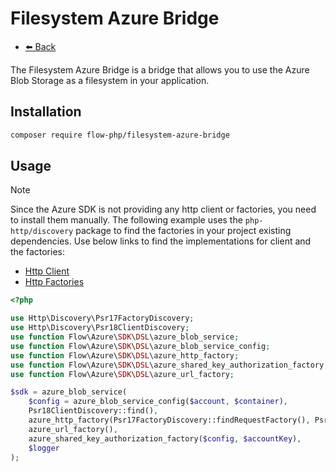# Filesystem Azure Bridge

- [⬅️️ Back](../../introduction.md)

The Filesystem Azure Bridge is a bridge that allows you to use the Azure Blob Storage as a filesystem in your application.

## Installation

```bash
composer require flow-php/filesystem-azure-bridge
```

## Usage

> [!NOTE]  
> Since the Azure SDK is not providing any http client or factories, you need to install them manually.
> The following example uses the `php-http/discovery` package to find the factories in your project existing dependencies.
> Use below links to find the implementations for client and the factories:

- [Http Client](https://packagist.org/providers/psr/http-client-implementation)
- [Http Factories](https://packagist.org/providers/psr/http-factory-implementation)


```php
<?php

use Http\Discovery\Psr17FactoryDiscovery;
use Http\Discovery\Psr18ClientDiscovery;
use function Flow\Azure\SDK\DSL\azure_blob_service;
use function Flow\Azure\SDK\DSL\azure_blob_service_config;
use function Flow\Azure\SDK\DSL\azure_http_factory;
use function Flow\Azure\SDK\DSL\azure_shared_key_authorization_factory;
use function Flow\Azure\SDK\DSL\azure_url_factory;

$sdk = azure_blob_service(
    $config = azure_blob_service_config($account, $container),
    Psr18ClientDiscovery::find(),
    azure_http_factory(Psr17FactoryDiscovery::findRequestFactory(), Psr17FactoryDiscovery::findStreamFactory()),
    azure_url_factory(),
    azure_shared_key_authorization_factory($config, $accountKey),
    $logger
);
```
